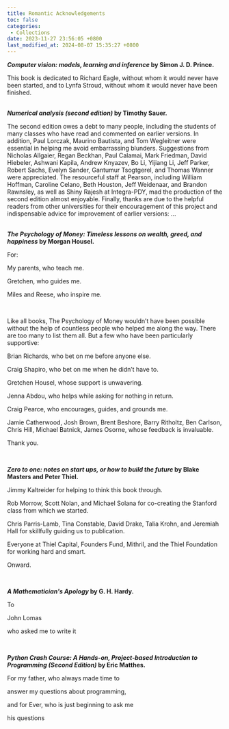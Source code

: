 ```yaml
---
title: Romantic Acknowledgements
toc: false
categories:
 - Collections
date: 2023-11-27 23:56:05 +0800
last_modified_at: 2024-08-07 15:35:27 +0800
---
```


***Computer vision: models, learning and inference* by Simon J. D. Prince.**

<div class="quote--left">This book is dedicated to Richard Eagle, without whom it would never have been started, and to Lynfa Stroud, without whom it would never have been finished.</div>

<br>

***Numerical analysis (second edition)* by Timothy Sauer.**

<div class="quote--left">The second edition owes a debt to many people, including the students of many classes who have read and commented on earlier versions. In addition, Paul Lorczak, Maurino Bautista, and Tom Wegleitner were essential in helping me avoid embarrassing blunders. Suggestions from Nicholas Allgaier, Regan Beckhan, Paul Calamai, Mark Friedman, David Hiebeler, Ashwani Kapila, Andrew Knyazev, Bo Li, Yijiang Li, Jeff Parker, Robert Sachs, Evelyn Sander, Gantumur Tsogtgerel, and Thomas Wanner were appreciated. The resourceful staff at Pearson, including William Hoffman, Caroline Celano, Beth Houston, Jeff Weidenaar, and Brandon Rawnsley, as well as Shiny Rajesh at Integra-PDY, mad the production of the second edition almost enjoyable. Finally, thanks are due to the helpful readers from other universities for their encouragement of this project and indispensable advice for improvement of earlier versions: ...</div>

<br>

***The Psychology of Money: Timeless lessons on wealth, greed, and happiness* by Morgan Housel.**

<div class="quote--left" markdown="1">

For:

My parents, who teach me.

Gretchen, who guides me.

Miles and Reese, who inspire me. 

</div>

<br>

<div class="quote--left" markdown="1">

Like all books, The Psychology of Money wouldn’t have been possible without the help of countless people who helped me along the way. There are too many to list them all. But a few who have been particularly supportive:

Brian Richards, who bet on me before anyone else.

Craig Shapiro, who bet on me when he didn’t have to.

Gretchen Housel, whose support is unwavering.

Jenna Abdou, who helps while asking for nothing in return.

Craig Pearce, who encourages, guides, and grounds me.

Jamie Catherwood, Josh Brown, Brent Beshore, Barry Ritholtz, Ben Carlson, Chris Hill, Michael Batnick, James Osorne, whose feedback is invaluable.

Thank you.

</div>

<br>

***Zero to one: notes on start ups, or how to build the future* by Blake Masters and Peter Thiel.** 

<div class="quote--left" markdown="1">

Jimmy Kaltreider for helping to think this book through.

Rob Morrow, Scott Nolan, and Michael Solana for co-creating the Stanford class from which we started.

Chris Parris-Lamb, Tina Constable, David Drake, Talia Krohn, and Jeremiah Hall for skillfully guiding us to publication.

Everyone at Thiel Capital, Founders Fund, Mithril, and the Thiel Foundation for working hard and smart.

Onward.

</div>

<br>

***A Mathematician's Apology* by G. H. Hardy.**

<div class="quote--center" markdown="1">

To

John Lomas

who asked me to write it

</div>

<br>

***Python Crash Course: A Hands-on, Project-based Introduction to Programming (Second Edition)* by Eric Matthes.**

<div class="quote--center" markdown="1">

For my father, who always made time to

answer my questions about programming,

and for Ever, who is just beginning to ask me

his questions

</div>
